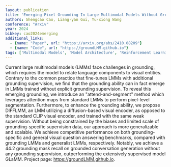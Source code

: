 ```yaml
---
layout: publication
title: 'Emerging Pixel Grounding In Large Multimodal Models Without Grounding Supervision'
authors: Shengcao Cao, Liang-yan Gui, Yu-xiong Wang
conference: "Arxiv"
year: 2024
bibkey: cao2024emerging
additional_links:
  - {name: "Paper", url: "https://arxiv.org/abs/2410.08209"}
  - {name: "Code", url: "https://groundLMM.github.io"}
tags: ['Multimodal Models', 'Model Architecture', 'Reinforcement Learning', 'RAG', 'Merging', 'Ethics and Bias', 'Has Code', 'Applications', 'Attention Mechanism']
---
```

Current large multimodal models (LMMs) face challenges in grounding, which
requires the model to relate language components to visual entities. Contrary
to the common practice that fine-tunes LMMs with additional grounding
supervision, we find that the grounding ability can in fact emerge in LMMs
trained without explicit grounding supervision. To reveal this emerging
grounding, we introduce an "attend-and-segment" method which leverages
attention maps from standard LMMs to perform pixel-level segmentation.
Furthermore, to enhance the grounding ability, we propose DIFFLMM, an LMM
utilizing a diffusion-based visual encoder, as opposed to the standard CLIP
visual encoder, and trained with the same weak supervision. Without being
constrained by the biases and limited scale of grounding-specific supervision
data, our approach is more generalizable and scalable. We achieve competitive
performance on both grounding-specific and general visual question answering
benchmarks, compared with grounding LMMs and generalist LMMs, respectively.
Notably, we achieve a 44.2 grounding mask recall on grounded conversation
generation without any grounding supervision, outperforming the extensively
supervised model GLaMM. Project page: https://groundLMM.github.io.
